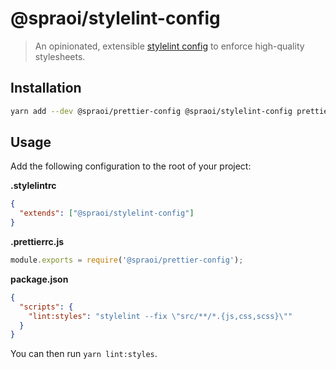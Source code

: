 # @spraoi/stylelint-config

> An opinionated, extensible [stylelint config](https://stylelint.io/user-guide/configuration/) to enforce high-quality stylesheets.

## Installation

```bash
yarn add --dev @spraoi/prettier-config @spraoi/stylelint-config prettier stylelint
```

## Usage

Add the following configuration to the root of your project:

**.stylelintrc**

```json
{
  "extends": ["@spraoi/stylelint-config"]
}
```

**.prettierrc.js**

```javascript
module.exports = require('@spraoi/prettier-config');
```

**package.json**

```json
{
  "scripts": {
    "lint:styles": "stylelint --fix \"src/**/*.{js,css,scss}\""
  }
}
```

You can then run `yarn lint:styles`.
